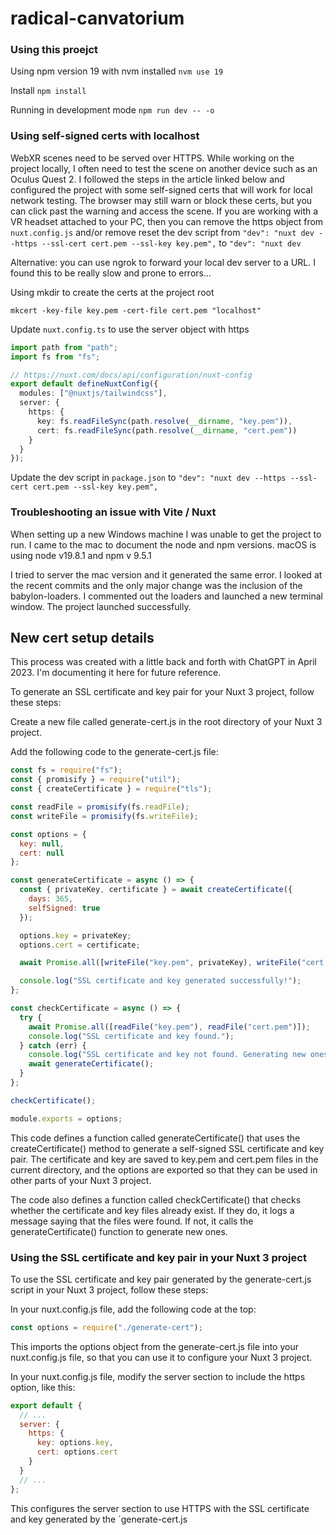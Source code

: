 # radical-canvatorium

### Using this proejct

Using npm version 19 with nvm installed
`nvm use 19`

Install
`npm install`

Running in development mode
`npm run dev -- -o`

### Using self-signed certs with localhost

WebXR scenes need to be served over HTTPS. While working on the project locally, I often need to test the scene on another device such as an Oculus Quest 2. I followed the steps in the article linked below and configured the project with some self-signed certs that will work for local network testing. The browser may still warn or block these certs, but you can click past the warning and access the scene. If you are working with a VR headset attached to your PC, then you can remove the https object from `nuxt.config.js` and/or remove reset the dev script from `"dev": "nuxt dev --https --ssl-cert cert.pem --ssl-key key.pem",` to `"dev": "nuxt dev`

Alternative: you can use ngrok to forward your local dev server to a URL. I found this to be really slow and prone to errors...

Using mkdir to create the certs at the project root

```
mkcert -key-file key.pem -cert-file cert.pem "localhost"
```

Update `nuxt.config.ts` to use the server object with https

```ts
import path from "path";
import fs from "fs";

// https://nuxt.com/docs/api/configuration/nuxt-config
export default defineNuxtConfig({
  modules: ["@nuxtjs/tailwindcss"],
  server: {
    https: {
      key: fs.readFileSync(path.resolve(__dirname, "key.pem")),
      cert: fs.readFileSync(path.resolve(__dirname, "cert.pem"))
    }
  }
});
```

Update the dev script in `package.json` to `"dev": "nuxt dev --https --ssl-cert cert.pem --ssl-key key.pem",`

### Troubleshooting an issue with Vite / Nuxt

When setting up a new Windows machine I was unable to get the project to run. I came to the mac to document the node and npm versions.
macOS is using node v19.8.1 and npm v 9.5.1

I tried to server the mac version and it generated the same error. I looked at the recent commits and the only major change was the inclusion of the babylon-loaders. I commented out the loaders and launched a new terminal window. The project launched successfully.

## New cert setup details

This process was created with a little back and forth with ChatGPT in April 2023. I'm documenting it here for future reference.

To generate an SSL certificate and key pair for your Nuxt 3 project, follow these steps:

Create a new file called generate-cert.js in the root directory of your Nuxt 3 project.

Add the following code to the generate-cert.js file:

```js
const fs = require("fs");
const { promisify } = require("util");
const { createCertificate } = require("tls");

const readFile = promisify(fs.readFile);
const writeFile = promisify(fs.writeFile);

const options = {
  key: null,
  cert: null
};

const generateCertificate = async () => {
  const { privateKey, certificate } = await createCertificate({
    days: 365,
    selfSigned: true
  });

  options.key = privateKey;
  options.cert = certificate;

  await Promise.all([writeFile("key.pem", privateKey), writeFile("cert.pem", certificate)]);

  console.log("SSL certificate and key generated successfully!");
};

const checkCertificate = async () => {
  try {
    await Promise.all([readFile("key.pem"), readFile("cert.pem")]);
    console.log("SSL certificate and key found.");
  } catch (err) {
    console.log("SSL certificate and key not found. Generating new ones...");
    await generateCertificate();
  }
};

checkCertificate();

module.exports = options;
```

This code defines a function called generateCertificate() that uses the createCertificate() method to generate a self-signed SSL certificate and key pair. The certificate and key are saved to key.pem and cert.pem files in the current directory, and the options are exported so that they can be used in other parts of your Nuxt 3 project.

The code also defines a function called checkCertificate() that checks whether the certificate and key files already exist. If they do, it logs a message saying that the files were found. If not, it calls the generateCertificate() function to generate new ones.

### Using the SSL certificate and key pair in your Nuxt 3 project

To use the SSL certificate and key pair generated by the generate-cert.js script in your Nuxt 3 project, follow these steps:

In your nuxt.config.js file, add the following code at the top:

```js
const options = require("./generate-cert");
```

This imports the options object from the generate-cert.js file into your nuxt.config.js file, so that you can use it to configure your Nuxt 3 project.

In your nuxt.config.js file, modify the server section to include the https option, like this:

```js
export default {
  // ...
  server: {
    https: {
      key: options.key,
      cert: options.cert
    }
  }
  // ...
};
```

This configures the server section to use HTTPS with the SSL certificate and key generated by the `generate-cert.js

